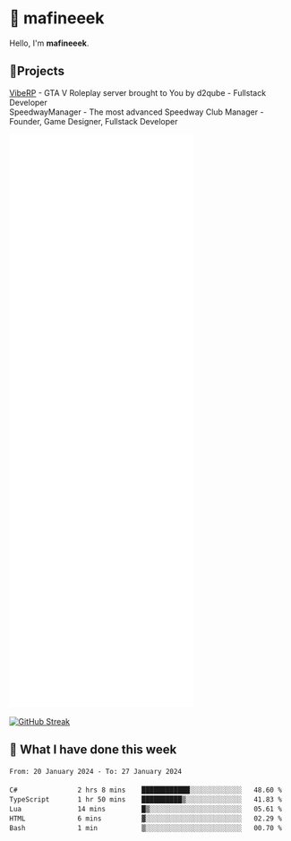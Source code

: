 # 👋 mafineeek
Hello, I'm **mafineeek**.

## 📝Projects

[VibeRP](https://v-rp.pl) - GTA V Roleplay server brought to You by d2qube - Fullstack Developer<br/>
SpeedwayManager - The most advanced Speedway Club Manager - Founder, Game Designer, Fullstack Developer


![](./github-metrics.svg)

[![GitHub Streak](https://streak-stats.demolab.com/?user=mafineeek)](https://git.io/streak-stats)

## 📰 What I have done this week
<!--START_SECTION:waka-->

```txt
From: 20 January 2024 - To: 27 January 2024

C#               2 hrs 8 mins    ████████████░░░░░░░░░░░░░   48.60 %
TypeScript       1 hr 50 mins    ██████████▒░░░░░░░░░░░░░░   41.83 %
Lua              14 mins         █▒░░░░░░░░░░░░░░░░░░░░░░░   05.61 %
HTML             6 mins          ▓░░░░░░░░░░░░░░░░░░░░░░░░   02.29 %
Bash             1 min           ▒░░░░░░░░░░░░░░░░░░░░░░░░   00.70 %
```

<!--END_SECTION:waka-->

